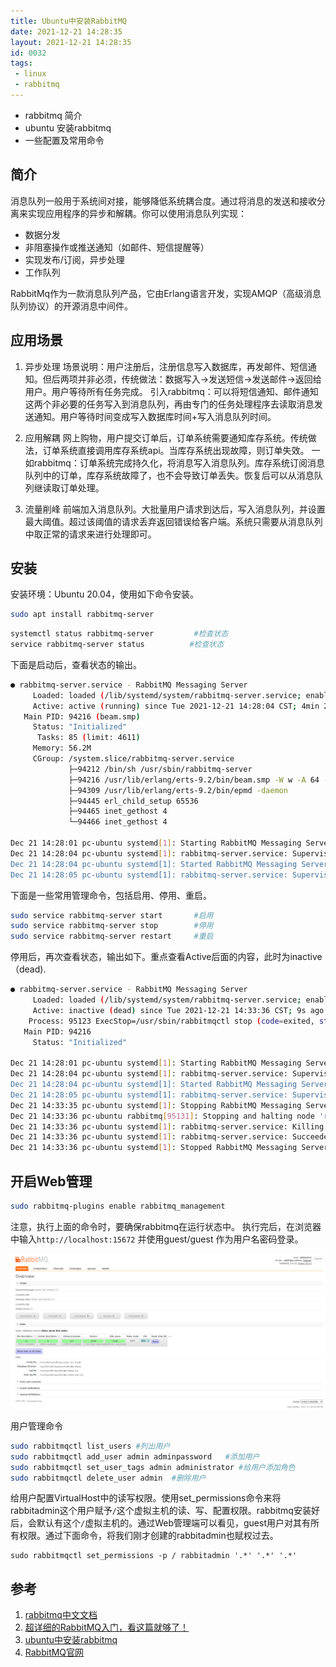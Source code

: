 ```yaml
---
title: Ubuntu中安装RabbitMQ
date: 2021-12-21 14:28:35
layout: 2021-12-21 14:28:35
id: 0032
tags:
 - linux
 - rabbitmq
---
```

 
* rabbitmq 简介
* ubuntu 安装rabbitmq
* 一些配置及常用命令

<!--more-->

## 简介
消息队列一般用于系统间对接，能够降低系统耦合度。通过将消息的发送和接收分离来实现应用程序的异步和解耦。你可以使用消息队列实现：
* 数据分发
* 非阻塞操作或推送通知（如邮件、短信提醒等）
* 实现发布/订阅，异步处理
* 工作队列

RabbitMq作为一款消息队列产品，它由Erlang语言开发，实现AMQP（高级消息队列协议）的开源消息中间件。

## 应用场景

1. 异步处理
场景说明：用户注册后，注册信息写入数据库，再发邮件、短信通知。但后两项并非必须，传统做法：数据写入->发送短信->发送邮件->返回给用户。用户等待所有任务完成。
引入rabbitmq：可以将短信通知、邮件通知这两个非必要的任务写入到消息队列，再由专门的任务处理程序去读取消息发送通知。用户等待时间变成写入数据库时间+写入消息队列时间。

2. 应用解耦
网上购物，用户提交订单后，订单系统需要通知库存系统。传统做法，订单系统直接调用库存系统api。当库存系统出现故障，则订单失效。
一如rabbitmq：订单系统完成持久化，将消息写入消息队列。库存系统订阅消息队列中的订单，库存系统故障了，也不会导致订单丢失。恢复后可以从消息队列继读取订单处理。

3. 流量削峰
前端加入消息队列。大批量用户请求到达后，写入消息队列，并设置最大阈值。超过该阈值的请求丢弃返回错误给客户端。系统只需要从消息队列中取正常的请求来进行处理即可。

## 安装
安装环境：Ubuntu 20.04，使用如下命令安装。
```bash
sudo apt install rabbitmq-server
```

```bash
systemctl status rabbitmq-server         #检查状态
service rabbitmq-server status          #检查状态
```
下面是启动后，查看状态的输出。

``` bash
● rabbitmq-server.service - RabbitMQ Messaging Server
     Loaded: loaded (/lib/systemd/system/rabbitmq-server.service; enabled; vendor preset: enabled)
     Active: active (running) since Tue 2021-12-21 14:28:04 CST; 4min 24s ago
   Main PID: 94216 (beam.smp)
     Status: "Initialized"
      Tasks: 85 (limit: 4611)
     Memory: 56.2M
     CGroup: /system.slice/rabbitmq-server.service
             ├─94212 /bin/sh /usr/sbin/rabbitmq-server
             ├─94216 /usr/lib/erlang/erts-9.2/bin/beam.smp -W w -A 64 -P 1048576 -t 5000000 -stbt db -zdbbl 32000 -K tr>
             ├─94309 /usr/lib/erlang/erts-9.2/bin/epmd -daemon
             ├─94445 erl_child_setup 65536
             ├─94465 inet_gethost 4
             └─94466 inet_gethost 4

Dec 21 14:28:01 pc-ubuntu systemd[1]: Starting RabbitMQ Messaging Server...
Dec 21 14:28:04 pc-ubuntu systemd[1]: rabbitmq-server.service: Supervising process 94216 which is not our child. We'll >
Dec 21 14:28:04 pc-ubuntu systemd[1]: Started RabbitMQ Messaging Server.
Dec 21 14:28:05 pc-ubuntu systemd[1]: rabbitmq-server.service: Supervising process 94216 which is not our child. We'll >
```
下面是一些常用管理命令，包括启用、停用、重启。
```bash
sudo service rabbitmq-server start       #启用
sudo service rabbitmq-server stop        #停用
sudo service rabbitmq-server restart     #重启
```
停用后，再次查看状态，输出如下。重点查看Active后面的内容，此时为inactive（dead).


```bash
● rabbitmq-server.service - RabbitMQ Messaging Server
     Loaded: loaded (/lib/systemd/system/rabbitmq-server.service; enabled; vendor preset: enabled)
     Active: inactive (dead) since Tue 2021-12-21 14:33:36 CST; 9s ago
    Process: 95123 ExecStop=/usr/sbin/rabbitmqctl stop (code=exited, status=0/SUCCESS)
   Main PID: 94216
     Status: "Initialized"

Dec 21 14:28:01 pc-ubuntu systemd[1]: Starting RabbitMQ Messaging Server...
Dec 21 14:28:04 pc-ubuntu systemd[1]: rabbitmq-server.service: Supervising process 94216 which is not our child. We'll >
Dec 21 14:28:04 pc-ubuntu systemd[1]: Started RabbitMQ Messaging Server.
Dec 21 14:28:05 pc-ubuntu systemd[1]: rabbitmq-server.service: Supervising process 94216 which is not our child. We'll >
Dec 21 14:33:35 pc-ubuntu systemd[1]: Stopping RabbitMQ Messaging Server...
Dec 21 14:33:36 pc-ubuntu rabbitmq[95131]: Stopping and halting node 'rabbit@pc-ubuntu'
Dec 21 14:33:36 pc-ubuntu systemd[1]: rabbitmq-server.service: Killing process 94216 (beam.smp) with signal SIGKILL.
Dec 21 14:33:36 pc-ubuntu systemd[1]: rabbitmq-server.service: Succeeded.
Dec 21 14:33:36 pc-ubuntu systemd[1]: Stopped RabbitMQ Messaging Server.
```

## 开启Web管理

```bash
sudo rabbitmq-plugins enable rabbitmq_management
```
注意，执行上面的命令时，要确保rabbitmq在运行状态中。
执行完后，在浏览器中输入`http://localhost:15672` 并使用guest/guest 作为用户名密码登录。

![rabbitmqweb管理](https://raw.githubusercontent.com/edsiongithub/blogimages/master/202112/rabbitmqwebmanage.png)

用户管理命令
```bash
sudo rabbitmqctl list_users #列出用户
sudo rabbitmqctl add_user admin adminpassword   #添加用户
sudo rabbitmqctl set_user_tags admin administrator #给用户添加角色
sudo rabbitmqctl delete_user admin  #删除用户
```

给用户配置VirtualHost中的读写权限。使用set_permissions命令来将rabbitadmin这个用户赋予`/`这个虚拟主机的读、写、配置权限。rabbitmq安装好后，会默认有这个`/`虚拟主机的。通过Web管理端可以看见，guest用户对其有所有权限。通过下面命令，将我们刚才创建的rabbitadmin也赋权过去。
```
sudo rabbitmqctl set_permissions -p / rabbitadmin '.*' '.*' '.*'
```


## 参考
1. [rabbitmq中文文档](http://rabbitmq.mr-ping.com/) 
2. [超详细的RabbitMQ入门，看这篇就够了！](https://developer.aliyun.com/article/769883)
3. [ubuntu中安装rabbitmq](https://www.jianshu.com/p/5c8c4495827f)
4. [RabbitMQ官网](https://www.rabbitmq.com/?spm=a2c6h.12873639.0.0.433733dfYmi6jK)

